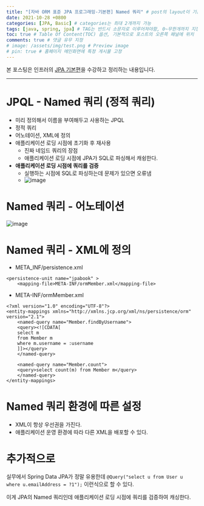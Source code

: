 ```yaml
---
title: "[자바 ORM 표준 JPA 프로그래밍-기본편] Named 쿼리" # post의 layout이 기본적으로 post로 설정되어있어서 Front Matter에 따로 layout변수를 만들어 주지 않아도 됨
date: 2021-10-28 +0800
categories: [JPA, Basic] # categories는 최대 2개까지 가능
tags: [java, spring, jpa] # TAG는 반드시 소문자로 이루어져야함, 0~무한개까지 지정 가능
toc: true # Table Of Content(TOC) 옵션, 기본적으로 포스트의 오른쪽 패널에 위치
comments: true # 댓글 유무 지정
# image: /assets/img/test.png # Preview image
# pin: true # 홈페이지 메인화면에 특정 게시물 고정
---
```


본 포스팅은 인프러의 [JPA 기본편](https://www.inflearn.com/course/ORM-JPA-Basic#)을 수강하고 정리하는 내용입니다.

<hr>

# JPQL - Named 쿼리 (정적 쿼리)
- 미리 정의해서 이름을 부여해두고 사용하는 JPQL
- 정적 쿼리
- 어노테이션, XML에 정의
- 애플리케이션 로딩 시점에 초기화 후 재사용
  - 진짜 네임드 쿼리의 장점
  - 애플리케이션 로딩 시점에 JPA가 SQL로 파싱해서 캐슁한다.
- <b>애플리케이션 로딩 시점에 쿼리를 검증</b>
  - 실행하는 시점에 SQL로 파싱하는데 문제가 있으면 오류냄
  - ![image](https://user-images.githubusercontent.com/44339530/139247599-69e7856d-1193-4b55-9b14-fa5e98776d1c.png)

# Named 쿼리 - 어노테이션

![image](https://user-images.githubusercontent.com/44339530/139246942-0f9e3a48-9e53-44c1-b1b6-c18265bec84f.png)

# Named 쿼리 - XML에 정의

- META_INF/persistence.xml

~~~
<persistence-unit name="jpabook" >
    <mapping-file>META-INF/ormMember.xml</mapping-file>
~~~

- META-INF/ormMember.xml

~~~
<?xml version="1.0" encoding="UTF-8"?>
<entity-mappings xmlns="http://xmlns.jcp.org/xml/ns/persistence/orm" version="2.1">
    <named-query name="Member.findByUsername">
    <query><![CDATA[
    select m
    from Member m
    where m.username = :username
    ]]></query>
    </named-query>

    <named-query name="Member.count">
    <query>select count(m) from Member m</query>
    </named-query>
</entity-mappings>
~~~

# Named 쿼리 환경에 따른 설정
- XML이 항상 우선권을 가진다.
- 애플리케이션 운영 환경에 따라 다른 XML을 배포할 수 있다.

# 추가적으로

실무에서 Spring Data JPA가 정말 유용한데 `@Query("select u from User u where u.emailAddress = ?1");` 이런식으로 할 수 있다.

이게 JPA의 Named 쿼리인데 애플리케이션 로딩 시점에 쿼리를 검증하여 캐싱한다.